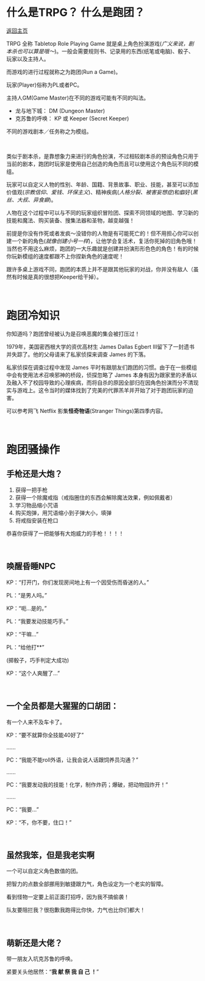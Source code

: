 # 什么是TRPG？ 什么是跑团？
[返回主页](index.md)

TRPG 全称 Tabletop Role Playing Game 就是桌上角色扮演游戏(_广义来说，剧本杀也可以算是哦～_)。一般会需要规则书、记录用的东西(纸笔或电脑)、骰子、玩家以及主持人。

而游戏的进行过程就称之为跑团(Run a Game)。

玩家(Player)俗称为PL或者PC。

主持人GM(Game Master)在不同的游戏可能有不同的叫法。
  - 龙与地下城： DM (Dungeon Master)
  - 克苏鲁的呼唤： KP 或 Keeper (Secret Keeper)

不同的游戏剧本／任务称之为模组。

<br/>

类似于剧本杀，是靠想象力来进行的角色扮演，不过相较剧本杀的预设角色只用于当前的剧本，跑团时玩家是使用自己创造的角色而且可以使用这个角色玩不同的模组。

玩家可以自定义人物的性别、年龄、国籍、背景故事、职业、技能，甚至可以添加价值观(*宗教信仰、爱钱、环保主义*)、精神疾病(*人格分裂、被害妄想症*)和癖好(*黑丝、大叔、异食癖*)。

人物在这个过程中可以与不同的玩家组织冒险团、探索不同领域的地图、学习新的技能和魔法、购买装备、搜集法器和圣物，越变越强！

前提是你没有作死或者发疯～没错你的人物是有可能死亡的！但不用担心你可以创建一个新的角色(*就像创建小号一样*)，让他学会复活术，复活你死掉的旧角色哦！当然也不用这么麻烦，跑团的一大乐趣就是创建并扮演形形色色的角色！有的时候你玩新模组的速度都跟不上你捏新角色的速度呢！

跟许多桌上游戏不同，跑团的本质上并不是跟其他玩家的对战，你并没有敌人（虽然有时候是真的很想把Keeper给干掉）。

<br/>

# 跑团冷知识

你知道吗？跑团曾经被认为是召唤恶魔的集会被打压过！

1979年，美国密西根大学的资优高材生 James Dallas Egbert III留下了一封遗书并失踪了。他的父母请来了私家侦探来调查 James 的下落。

私家侦探在调查过程中发现 James 平时有跟朋友们跑团的习惯。由于在一些模组中会有使用法术召唤邪神的桥段，侦探忽略了 James 本身有因为跟家里的矛盾以及融入不了校园导致的心理疾病，而将自杀的原因全部归在因角色扮演而分不清现实与游戏上。这令当时的媒体找到了完美的代罪羔羊并开始了对于跑团玩家的迫害。

可以参考网飞 Netflix 影集**怪奇物语**(Stranger Things)第四季内容。 

<br/>

# 跑团骚操作

## 手枪还是大炮？

1. 获得一把手枪
2. 获得一个除魔戒指（戒指圈住的东西会解除魔法效果，例如佩戴者）
3. 学习物品缩小咒语
4. 购买炮弹，用咒语缩小到子弹大小，填弹
5. 将戒指安装在枪口

恭喜你获得了一把能够有大炮威力的手枪！！！！

<br/>

## 唤醒昏睡NPC

KP：“打开门，你们发现房间地上有一个因受伤而昏迷的人。”

PL：“是男人吗。”

KP：“呃...是的。”

PL：“我要发动技能巧手。”

KP：“干嘛...”

PL：“给他打**”

(掷骰子，巧手判定大成功)

KP：“这个人爽醒了...”

<br/>

## 一个全员都是大猩猩的口胡团：

有一个人来不及车卡了。

KP：“要不就算你全技能40好了”

......

PC：“我能不能roll外语，让我会说人话跟饲养员沟通？”

......

PC：“我要发动我的技能！化学，制作炸药；爆破，把动物园炸开！”

......

PC：“我要…”

KP：“不，你不要，住口！”

<br/>

## 虽然我笨，但是我老实啊

一个可以自定义角色数值的团。

把智力的点数全部挪用到敏捷跟力气，角色设定为一个老实的智障。

看到怪物一定要上前正面打招呼，因为我不搞偷袭！

队友要阻拦我？很抱歉我跑得比你快，力气也比你们都大！

<br/>

## 萌新还是大佬？

带一朋友入坑克苏鲁的呼唤。

紧要关头他居然：“**我 献 祭 我 自 己 ！**”